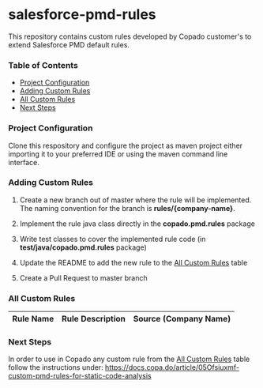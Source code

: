 # salesforce-pmd-rules
This repository contains custom rules developed by Copado customer's to extend Salesforce PMD default rules.

### Table of Contents
* [Project Configuration](#project-configuration)
* [Adding Custom Rules](#adding-custom-rules)
* [All Custom Rules](#all-custom-rules)
* [Next Steps](#next-steps)



### Project Configuration
Clone this respository and configure the project as maven project either importing it to your preferred IDE or using the maven command line interface. 

### Adding Custom Rules
1. Create a new branch out of master where the rule will be implemented. The naming convention for the branch is **rules/{company-name}**.

2. Implement the rule java class directly in the **copado.pmd.rules** package

3. Write test classes to cover the implemented rule code (in **test/java/copado.pmd.rules** package)

3. Update the README to add the new rule to the [All Custom Rules](#all-custom-rules) table

4. Create a Pull Request to master branch

### All Custom Rules
| Rule Name | Rule Description | Source (Company Name)| 
| --- | --- | --- | 

### Next Steps
In order to use in Copado any custom rule from the [All Custom Rules](#all-custom-rules) table follow the instructions under:
https://docs.copa.do/article/05Ofsiuxmf-custom-pmd-rules-for-static-code-analysis

